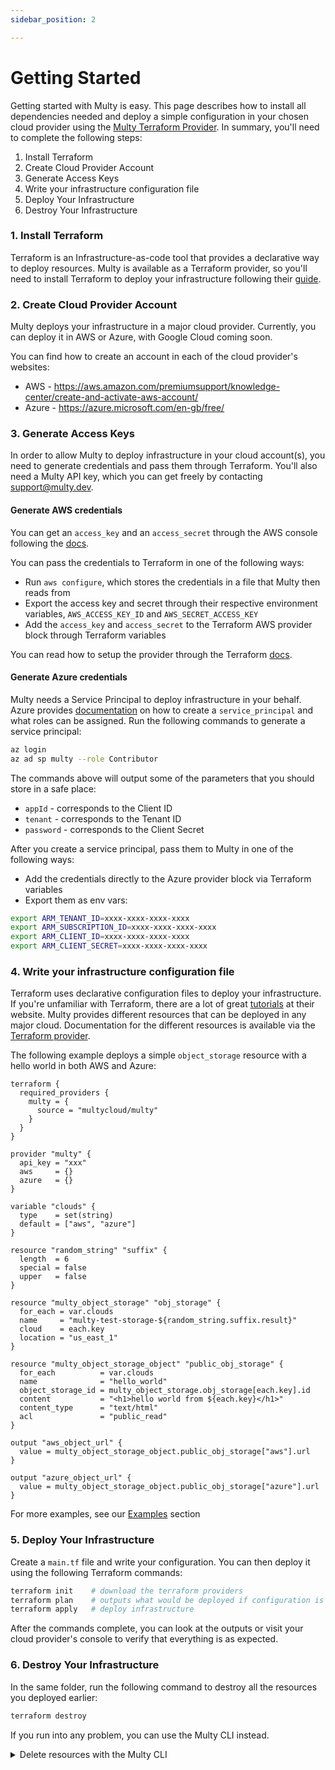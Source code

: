 ```yaml
---
sidebar_position: 2

---
```


# Getting Started

Getting started with Multy is easy. 
This page describes how to install all dependencies needed and deploy a simple configuration in your chosen cloud provider using the [Multy Terraform Provider](https://registry.terraform.io/providers/multycloud/multy/latest/docs).
In summary, you'll need to complete the following steps:

1. Install Terraform
2. Create Cloud Provider Account
3. Generate Access Keys
4. Write your infrastructure configuration file
5. Deploy Your Infrastructure
6. Destroy Your Infrastructure

### 1. Install Terraform

Terraform is an Infrastructure-as-code tool that provides a declarative way to deploy resources. 
Multy is available as a Terraform provider, so you'll need to install Terraform to deploy your infrastructure following their [guide](https://learn.hashicorp.com/tutorials/terraform/install-cli). 

### 2. Create Cloud Provider Account

Multy deploys your infrastructure in a major cloud provider. 
Currently, you can deploy it in AWS or Azure, with Google Cloud coming soon.

You can find how to create an account in each of the cloud provider's websites:

- AWS - https://aws.amazon.com/premiumsupport/knowledge-center/create-and-activate-aws-account/
- Azure - https://azure.microsoft.com/en-gb/free/

### 3. Generate Access Keys

In order to allow Multy to deploy infrastructure in your cloud account(s), you need to generate credentials and pass them through Terraform.
You'll also need a Multy API key, which you can get freely by contacting support@multy.dev.

#### Generate AWS credentials

You can get an `access_key` and an `access_secret` through the AWS console following the [docs](https://docs.aws.amazon.com/general/latest/gr/aws-sec-cred-types.html#access-keys-and-secret-access-keys).

You can pass the credentials to Terraform in one of the following ways:

- Run `aws configure`, which stores the credentials in a file that Multy then reads from
- Export the access key and secret through their respective environment variables, `AWS_ACCESS_KEY_ID` and `AWS_SECRET_ACCESS_KEY`
- Add the `access_key` and `access_secret` to the Terraform AWS provider block through Terraform variables

You can read how to setup the provider through the Terraform [docs](https://registry.terraform.io/providers/multycloud/multy/latest/docs).

#### Generate Azure credentials

Multy needs a Service Principal to deploy infrastructure in your behalf. 
Azure provides [documentation](https://docs.microsoft.com/en-us/cli/azure/create-an-azure-service-principal-azure-cli) on how to create a `service_principal` and what roles can be assigned.
Run the following commands to generate a service principal:

```bash
az login
az ad sp multy --role Contributor
```

The commands above will output some of the parameters that you should store in a safe place:

- `appId` - corresponds to the Client ID
- `tenant` - corresponds to the Tenant ID
- `password` - corresponds to the Client Secret

After you create a service principal, pass them to Multy in one of the following ways:
- Add the credentials directly to the Azure provider block via Terraform variables
- Export them as env vars:
```bash
export ARM_TENANT_ID=xxxx-xxxx-xxxx-xxxx
export ARM_SUBSCRIPTION_ID=xxxx-xxxx-xxxx-xxxx
export ARM_CLIENT_ID=xxxx-xxxx-xxxx-xxxx
export ARM_CLIENT_SECRET=xxxx-xxxx-xxxx-xxxx
```

### 4. Write your infrastructure configuration file

Terraform uses declarative configuration files to deploy your infrastructure. 
If you're unfamiliar with Terraform, there are a lot of great [tutorials](https://learn.hashicorp.com/tutorials/terraform/resource?in=terraform/configuration-language) at their website.
Multy provides different resources that can be deployed in any major cloud. 
Documentation for the different resources is available via the [Terraform provider](https://registry.terraform.io/providers/multycloud/multy/latest/docs).

The following example deploys a simple `object_storage` resource with a hello world in both AWS and Azure:

```hcl
terraform {
  required_providers {
    multy = {
      source = "multycloud/multy"
    }
  }
}

provider "multy" {
  api_key = "xxx"
  aws     = {}
  azure   = {}
}

variable "clouds" {
  type    = set(string)
  default = ["aws", "azure"]
}

resource "random_string" "suffix" {
  length  = 6
  special = false
  upper   = false
}

resource "multy_object_storage" "obj_storage" {
  for_each = var.clouds
  name     = "multy-test-storage-${random_string.suffix.result}"
  cloud    = each.key
  location = "us_east_1"
}

resource "multy_object_storage_object" "public_obj_storage" {
  for_each          = var.clouds
  name              = "hello_world"
  object_storage_id = multy_object_storage.obj_storage[each.key].id
  content           = "<h1>hello world from ${each.key}</h1>"
  content_type      = "text/html"
  acl               = "public_read"
}

output "aws_object_url" {
  value = multy_object_storage_object.public_obj_storage["aws"].url
}

output "azure_object_url" {
  value = multy_object_storage_object.public_obj_storage["azure"].url
}
```

For more examples, see our [Examples](examples/README.md) section

### 5. Deploy Your Infrastructure

Create a `main.tf` file and write your configuration. You can then deploy it using the following Terraform commands:

```bash
terraform init    # download the terraform providers 
terraform plan    # outputs what would be deployed if configuration is applied
terraform apply   # deploy infrastructure
```

After the commands complete, you can look at the outputs or visit your cloud provider's console to verify that everything is as expected.

### 6. Destroy Your Infrastructure

In the same folder, run the following command to destroy all the resources you deployed earlier: 

```bash
terraform destroy
```

If you run into any problem, you can use the Multy CLI instead.

<details>
<summary>Delete resources with the Multy CLI</summary>
<div>

Multy provides a CLI for cases where you can't destroy your infrastructure using Terraform. The CLI allows you to remove ghost Multy resources that have been deleted on the cloud provider but still exist in the internal Multy state.

To install it, download it from [GitHub](https://github.com/multycloud/multy/releases) or run the following command:

```bash
curl https://raw.githubusercontent.com/multycloud/multy/main/install.sh | sh
```

List all your resources by running (or `MULTY_API_KEY` environment variable):

```bash
multy list --api_key=xxx
```

You can also remove a resource from Multy. This won't destroy the underlying resources from your cloud provider.
To remove a resource, run:

```bash
multy delete resource_id --api_key=xxx
```
</div>
</details>

